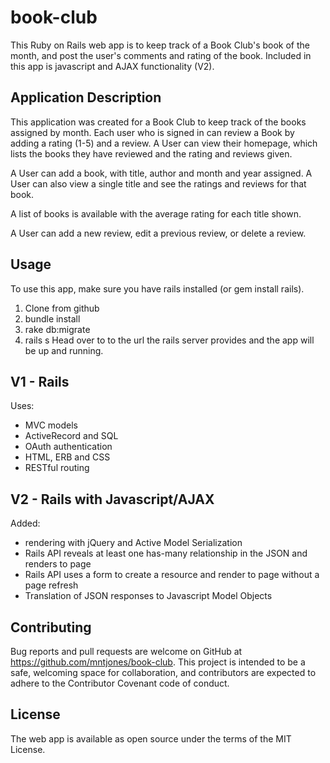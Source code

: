 # book-club

This Ruby on Rails web app is to keep track of a Book Club's book of the month, and post the user's comments and rating of the book. Included in this app is javascript and AJAX functionality (V2).

## Application Description

This application was created for a Book Club to keep track of the books assigned by month. Each user who is signed in can review a Book by adding a rating (1-5) and a review. A User can view their homepage, which lists the books they have reviewed and the rating and reviews given.

A User can add a book, with title, author and month and year assigned. A User can also view a single title and see the ratings and reviews for that book.

A list of books is available with the average rating for each title shown.

A User can add a new review, edit a previous review, or delete a review.


## Usage
To use this app, make sure you have rails installed (or gem install rails). 
1. Clone from github 
2. bundle install
3. rake db:migrate
4. rails s 
Head over to to the url the rails server provides and the app will be up and running.

## V1 - Rails
Uses:
- MVC models
- ActiveRecord and SQL
- OAuth authentication 
- HTML, ERB and CSS
- RESTful routing 

## V2 - Rails with Javascript/AJAX
Added:
- rendering with jQuery and Active Model Serialization
- Rails API reveals at least one has-many relationship in the JSON and renders to page
- Rails API uses a form to create a resource and render to page without a page refresh
- Translation of JSON responses to Javascript Model Objects

## Contributing
Bug reports and pull requests are welcome on GitHub at https://github.com/mntjones/book-club. This project is intended to be a safe, welcoming space for collaboration, and contributors are expected to adhere to the Contributor Covenant code of conduct.

## License
The web app is available as open source under the terms of the MIT License.
